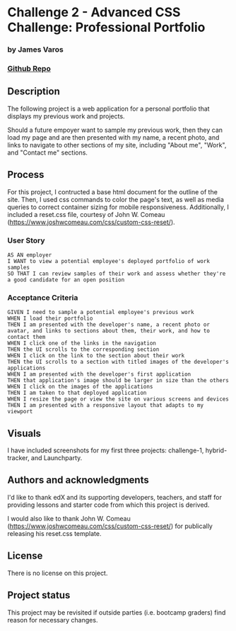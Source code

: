 # Challenge 2 - Advanced CSS Challenge: Professional Portfolio
### by James Varos 
### [Github Repo](https://github.com/varos-je/challenge_2)

## Description
The following project is a web application for a personal portfolio that displays my previous work and projects. 

Should a future empoyer want to sample my previous work, then they can load my page and are then presented with my name, a recent photo, and links to navigate to other sections of my site, including "About me", "Work", and "Contact me" sections.

## Process
For this project, I contructed a base html document for the outline of the site. Then, I used css commands to color the page's text, as well as media queries to correct container sizing for mobile responsiveness. Additionally, I included a reset.css file, courtesy of John W. Comeau (https://www.joshwcomeau.com/css/custom-css-reset/).

### User Story

```
AS AN employer
I WANT to view a potential employee's deployed portfolio of work samples
SO THAT I can review samples of their work and assess whether they're a good candidate for an open position
```

### Acceptance Criteria

```
GIVEN I need to sample a potential employee's previous work
WHEN I load their portfolio
THEN I am presented with the developer's name, a recent photo or avatar, and links to sections about them, their work, and how to contact them
WHEN I click one of the links in the navigation
THEN the UI scrolls to the corresponding section
WHEN I click on the link to the section about their work
THEN the UI scrolls to a section with titled images of the developer's applications
WHEN I am presented with the developer's first application
THEN that application's image should be larger in size than the others
WHEN I click on the images of the applications
THEN I am taken to that deployed application
WHEN I resize the page or view the site on various screens and devices
THEN I am presented with a responsive layout that adapts to my viewport
```

## Visuals
I have included screenshots for my first three projects: challenge-1, hybrid-tracker, and Launchparty.

## Authors and acknowledgments
I'd like to thank edX and its supporting developers, teachers, and staff for providing lessons and starter code from which this project is derived.

I would also like to thank John W. Comeau (https://www.joshwcomeau.com/css/custom-css-reset/) for publically releasing his reset.css template.

## License
There is no license on this project.

## Project status
This project may be revisited if outside parties (i.e. bootcamp graders) find reason for necessary changes.